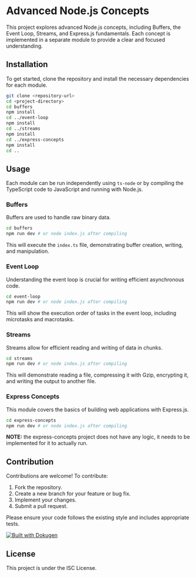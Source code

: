 # Advanced Node.js Concepts

This project explores advanced Node.js concepts, including Buffers, the Event Loop, Streams, and Express.js fundamentals. Each concept is implemented in a separate module to provide a clear and focused understanding.

## Installation

To get started, clone the repository and install the necessary dependencies for each module.

```bash
git clone <repository-url>
cd <project-directory>
cd buffers
npm install
cd ../event-loop
npm install
cd ../streams
npm install
cd ../express-concepts
npm install
cd ..
```

## Usage

Each module can be run independently using `ts-node` or by compiling the TypeScript code to JavaScript and running with Node.js.

### Buffers

Buffers are used to handle raw binary data.

```bash
cd buffers
npm run dev # or node index.js after compiling
```

This will execute the `index.ts` file, demonstrating buffer creation, writing, and manipulation.

### Event Loop

Understanding the event loop is crucial for writing efficient asynchronous code.

```bash
cd event-loop
npm run dev # or node index.js after compiling
```

This will show the execution order of tasks in the event loop, including microtasks and macrotasks.

### Streams

Streams allow for efficient reading and writing of data in chunks.

```bash
cd streams
npm run dev # or node index.js after compiling
```

This will demonstrate reading a file, compressing it with Gzip, encrypting it, and writing the output to another file.

### Express Concepts

This module covers the basics of building web applications with Express.js.

```bash
cd express-concepts
npm run dev # or node index.js after compiling
```

**NOTE:** the express-concepts project does not have any logic, it needs to be implemented for it to actually run.

## Contribution

Contributions are welcome! To contribute:

1.  Fork the repository.
2.  Create a new branch for your feature or bug fix.
3.  Implement your changes.
4.  Submit a pull request.

Please ensure your code follows the existing style and includes appropriate tests.

[![Built with Dokugen](https://img.shields.io/badge/Built%20with-Dokugen-brightgreen)](https://github.com/samueltuoyo15/Dokugen)

## License

This project is under the ISC License.
